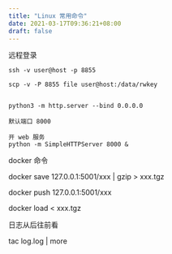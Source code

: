 ```yaml
---
title: "Linux 常用命令"
date: 2021-03-17T09:36:21+08:00
draft: false
---
```


远程登录

```
ssh -v user@host -p 8855
```
```
scp -v -P 8855 file user@host:/data/rwkey


```
```
python3 -m http.server --bind 0.0.0.0 

默认端口 8000

开 web 服务
python -m SimpleHTTPServer 8000 &
```

docker 命令

docker save 127.0.0.1:5001/xxx | gzip > xxx.tgz

docker push 127.0.0.1:5001/xxx

docker load < xxx.tgz

日志从后往前看

tac log.log | more